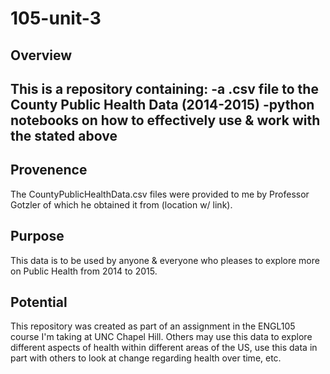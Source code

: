 # 105-unit-3

## Overview

This is a repository containing:
-a .csv file to the County Public Health Data (2014-2015)
-python notebooks on how to effectively use & work with the stated above
-

## Provenence

The CountyPublicHealthData.csv files were provided to me by Professor Gotzler of which he obtained it from (location w/ link).

## Purpose

This data is to be used by anyone & everyone who pleases to explore more on Public Health from 2014 to 2015.

## Potential

This repository was created as part of an assignment in the ENGL105 course I'm taking at UNC Chapel Hill. Others may use this data to explore different aspects of health within different areas of the US, use this data in part with others to look at change regarding health over time, etc.
